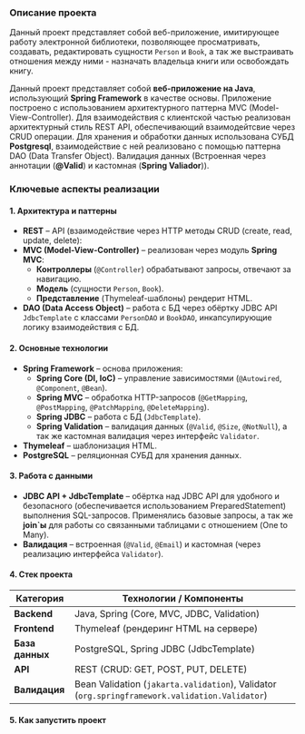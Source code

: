 ### **Описание проекта**  


Данный проект представляет собой веб-приложение, имитирующее работу электронной библиотеки, позволяющее просматривать, создавать, редактировать сущности `Person` и `Book`, а так же выстраивать отношения между ними - назначать владельца книги или освобождать книгу.  

Данный проект представляет собой **веб-приложение на Java**, использующий **Spring Framework** в качестве основы. Приложение построено с использованием архитектурного паттерна MVC (Model-View-Controller). Для взаимодействия с клиентской частью реализован архитектурный стиль REST API, обеспечивающий взаимодейтсвие через CRUD операции. Для хранения и обработки данных использована СУБД **Postgresql**, взаимодействие с ней реализовано с помощью паттерна DAO (Data Transfer Object). Валидация данных (Встроенная через аннотации (**@Valid**) и кастомная (**Spring Valiador**)).

### **Ключевые аспекты реализации**  

#### **1. Архитектура и паттерны**  
- **REST** – API (взаимодействие через HTTP методы CRUD (create, read, update,  delete):  
- **MVC (Model-View-Controller)** – реализован через модуль **Spring MVC**:  
  - **Контроллеры** (`@Controller`) обрабатывают запросы, отвечают за навигацию.
  - **Модель** (сущности `Person`, `Book`).  
  - **Представление** (Thymeleaf-шаблоны) рендерит HTML.  
- **DAO (Data Access Object)** – работа с БД через обёртку JDBC API `JdbcTemplate` с классами `PersonDAO` и `BookDAO`, инкапсулирующие логику взаимодействия с БД.  

#### **2. Основные технологии**  
- **Spring Framework** – основа приложения:  
  - **Spring Core (DI, IoC)** – управление зависимостями (`@Autowired`, `@Component`, `@Bean`).  
  - **Spring MVC** – обработка HTTP-запросов (`@GetMapping`, `@PostMapping`, `@PatchMapping`, `@DeleteMapping`).  
  - **Spring JDBC** – работа с БД (`JdbcTemplate`).  
  - **Spring Validation** – валидация данных (`@Valid`, `@Size`, `@NotNull`), а так же кастомная валидация через интерфейс `Validator`.  
- **Thymeleaf** – шаблонизация HTML.  
- **PostgreSQL** – реляционная СУБД для хранения данных.  

#### **3. Работа с данными**  
- **JDBC API + JdbcTemplate** – обёртка над JDBC API для удобного и безопасного (обеспечивается использованием PreparedStatement) выполнения SQL-запросов. Применялись базовые запросы, а так же **join`ы** для работы со связанными таблицами с отношением (One to Many).
- **Валидация** – встроенная (`@Valid`, `@Email`) и кастомная (через реализацию интерфейса `Validator`).  

#### **4. Стек проекта**  
| Категория      | Технологии / Компоненты                                                                       |
|----------------|-----------------------------------------------------------------------------------------------|
| **Backend**    | Java, Spring (Core, MVC, JDBC, Validation)                                                    |
| **Frontend**   | Thymeleaf (рендеринг HTML на сервере)                                                         |
| **База данных**| PostgreSQL, Spring JDBC (JdbcTemplate)                                                        |
| **API**        | REST (CRUD: GET, POST, PUT, DELETE)                                                           |
| **Валидация**  | Bean Validation (`jakarta.validation`), Validator (`org.springframework.validation.Validator`)|

#### **5. Как запустить проект**  


